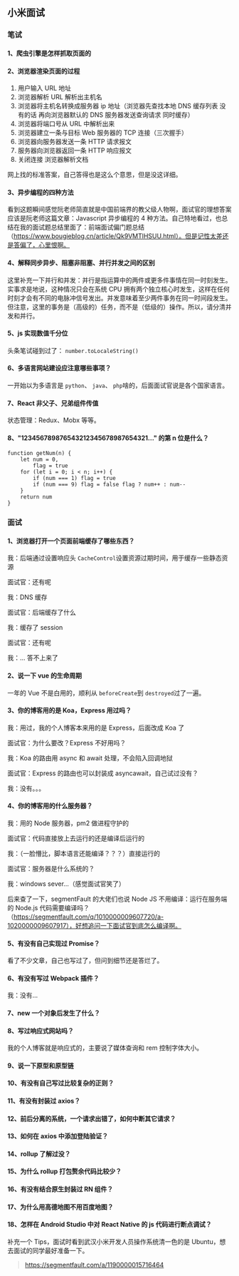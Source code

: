 ## 小米面试

### 笔试

#### 1、爬虫引擎是怎样抓取页面的

#### 2、浏览器渲染页面的过程

1. 用户输入 URL 地址
2. 浏览器解析 URL 解析出主机名
3. 浏览器将主机名转换成服务器 ip 地址（浏览器先查找本地 DNS 缓存列表 没有的话 再向浏览器默认的 DNS 服务器发送查询请求 同时缓存）
4. 浏览器将端口号从 URL 中解析出来
5. 浏览器建立一条与目标 Web 服务器的 TCP 连接（三次握手）
6. 浏览器向服务器发送一条 HTTP 请求报文
7. 服务器向浏览器返回一条 HTTP 响应报文
8. 关闭连接 浏览器解析文档

网上找的标准答案，自己答得也是这么个意思，但是没这详细。

#### 3、异步编程的四种方法

看到这题瞬间感觉阮老师简直就是中国前端界的教父级人物啊，面试官的理想答案应该是阮老师这篇文章：Javascript 异步编程的 4 种方法。自己特地看过，也总结在我的面试题总结里面了：前端面试偏门题总结（https://www.bougieblog.cn/article/Qk9VMTlHSUU.html）。但是记性太差还是答偏了，心里恨啊。

#### 4、解释同步异步、阻塞非阻塞、并行并发之间的区别

这里补充一下并行和并发：并行是指运算中的两件或更多件事情在同一时刻发生。实事求是地说，这种情况只会在系统 CPU 拥有两个独立核心时发生，这样在任何时刻才会有不同的电脉冲信号发出。并发意味着至少两件事务在同一时间段发生。但注意，这里的事务是（高级的）任务，而不是（低级的）操作。所以，请分清并发和并行。

#### 5、js 实现数值千分位

头条笔试碰到过了： `number.toLocaleString()`

#### 6、多语言网站建设应注意哪些事项？

一开始以为多语言是 `python`、 `java`、 `php`啥的，后面面试官说是各个国家语言。

#### 7、React 非父子、兄弟组件传值

状态管理：Redux、Mobx 等等。

#### 8、"123456789876543212345678987654321..." 的第 n 位是什么？

```
function getNum(n) {
    let num = 0,
        flag = true
    for (let i = 0; i < n; i++) {
        if (num === 1) flag = true
        if (num === 9) flag = false flag ? num++ : num--
    }
    return num
}
```



### 面试

#### 1、浏览器打开一个页面前端缓存了哪些东西？

我：后端通过设置响应头 `CacheControl`设置资源过期时间，用于缓存一些静态资源

面试官：还有呢

我：DNS 缓存

面试官：后端缓存了什么

我：缓存了 session

面试官：还有呢

我：... 答不上来了

#### 2、说一下 vue 的生命周期

一年的 Vue 不是白用的，顺利从 `beforeCreate`到 `destroyed`过了一遍。

#### 3、你的博客用的是 Koa，Express 用过吗？

我：用过，我的个人博客本来用的是 Express，后面改成 Koa 了

面试官：为什么要改？Express 不好用吗？

我：Koa 的路由用 async 和 await 处理，不会陷入回调地狱

面试官：Express 的路由也可以封装成 asyncawait，自己试过没有？

我：没有。。。

#### 4、你的博客用的什么服务器？

我：用的 Node 服务器，pm2 做进程守护的

面试官：代码直接放上去运行的还是编译后运行的

我：（一脸懵比，脚本语言还能编译？？？）直接运行的

面试官：服务器是什么系统的？

我：windows sever...（感觉面试官笑了）

后来查了一下，segmentFault 的大佬们也说 Node JS 不用编译：运行在服务端的 Node.js 代码需要编译吗？（https://segmentfault.com/q/1010000009607720/a-1020000009607917），好想追问一下面试官到底怎么编译啊。

#### 5、有没有自己实现过 Promise？

看了不少文章，自己也写过了，但问到细节还是答烂了。

#### 6、有没有写过 Webpack 插件？

我：没有...

#### 7、new 一个对象后发生了什么？

#### 8、写过响应式网站吗？

我的个人博客就是响应式的，主要说了媒体查询和 rem 控制字体大小。

#### 9、说一下原型和原型链

#### 10、有没有自己写过比较复杂的正则？

#### 11、有没有封装过 axios？

#### 12、前后分离的系统，一个请求出错了，如何中断其它请求？

#### 13、如何在 axios 中添加登陆验证？

#### 14、rollup 了解过没？

#### 15、为什么 rollup 打包赘余代码比较少？

#### 16、有没有结合原生封装过 RN 组件？

#### 17、为什么用高德地图不用百度地图？

#### 18、怎样在 Android Studio 中对 React Native 的 js 代码进行断点调试？



补充一个 Tips，面试时看到武汉小米开发人员操作系统清一色的是 Ubuntu，想去面试的同学最好准备一下。

> https://segmentfault.com/a/1190000015716464